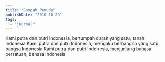 ```yaml
---
title: "Sumpah Pemuda"
publishDate: "2010-10-29"
tags:
  - "journal"
---
```


Kami putra dan putri Indonesia, bertumpah darah yang satu, tanah Indonesia Kami putra dan putri Indonesia, mengaku berbangsa yang satu, bangsa Indonesia Kami putra dan putri Indonesia, menjunjung bahasa persatuan, bahasa Indonesia

